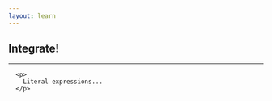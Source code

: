 ```yaml
---
layout: learn
---
```

<div id="section-the-feel-language" class="learn-section">
  <div class="learn-home-content">
    <div class="page">
      <h2>Integrate!</h2>
      <hr />

      <p>
        Literal expressions...
      </p>
  </div>
</div>
